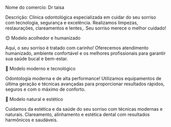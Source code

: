 Nome do comercio:
Dr taisa

Descrição: 
Clínica odontológica especializada em cuidar do seu sorriso com tecnologia, segurança e excelência. Realizamos limpezas, restaurações, clareamentos e lentes,. Seu sorriso merece o melhor cuidado!

😊 Modelo acolhedor e humanizado

Aqui, o seu sorriso é tratado com carinho! Oferecemos atendimento humanizado, ambiente confortável e os melhores profissionais para garantir sua saúde bucal e bem-estar.

💎 Modelo moderno e tecnológico

Odontologia moderna e de alta performance! Utilizamos equipamentos de última geração e técnicas avançadas para proporcionar resultados rápidos, seguros e com o máximo de conforto.

🌿 Modelo natural e estético

Cuidamos da estética e da saúde do seu sorriso com técnicas modernas e naturais. Clareamento, alinhamento e estética dental com resultados harmônicos e saudáveis.
